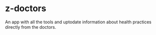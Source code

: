 # z-doctors
An app with all the tools and uptodate information about health practices directly from the doctors.
